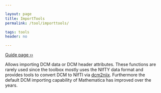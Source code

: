 ```yaml
---

layout: page
title: ImportTools
permalink: /tool/importtools/

tags: tools
header: no

---
```


[Guide page ››](/assets/htmldoc/html/guide/{{page.title}}) 

Allows importing DCM data or DCM header attributes. These functions are
rarely used since the toolbox mostly uses the NIfTY data format and
provides tools to convert DCM to NIfTI via
[dcm2niix](https://github.com/rordenlab/dcm2niix). 
Furthermore the default DCM importing capability of Mathematica has improved over the years.